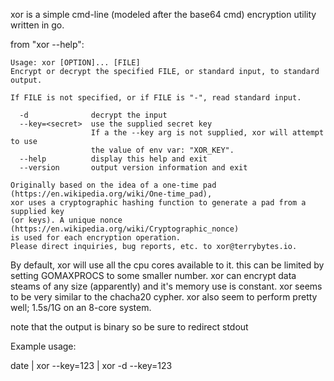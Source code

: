 xor is a simple cmd-line (modeled after the base64 cmd) encryption utility written in go.


from "xor --help":

```
Usage: xor [OPTION]... [FILE]
Encrypt or decrypt the specified FILE, or standard input, to standard output.

If FILE is not specified, or if FILE is "-", read standard input.

  -d              decrypt the input
  --key=<secret>  use the supplied secret key
                  If a the --key arg is not supplied, xor will attempt to use
                  the value of env var: "XOR_KEY".
  --help          display this help and exit
  --version       output version information and exit

Originally based on the idea of a one-time pad (https://en.wikipedia.org/wiki/One-time_pad),
xor uses a cryptographic hashing function to generate a pad from a supplied key
(or keys). A unique nonce (https://en.wikipedia.org/wiki/Cryptographic_nonce)
is used for each encryption operation.
Please direct inquiries, bug reports, etc. to xor@terrybytes.io.
```

By default, xor will use all the cpu cores available to it. this can be limited by setting GOMAXPROCS to some smaller number. xor can encrypt data steams of any size (apparently) and it's memory use is constant. xor seems to be very similar to the chacha20 cypher. xor also seem to perform pretty well; 1.5s/1G on an 8-core system.

note that the output is binary so be sure to redirect stdout

Example usage:

date | xor --key=123 | xor -d --key=123


